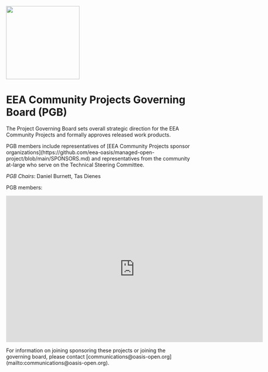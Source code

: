 <img src="eea.png" width="200">

<h1>EEA Community Projects Governing Board (PGB)</H1>

<p>The Project Governing Board sets overall strategic direction for the EEA Community Projects and formally approves released work products.</p>

<p>PGB members include representatives of [EEA Community Projects sponsor organizations](https://github.com/eea-oasis/managed-open-project/blob/main/SPONSORS.md) and representatives from the community at-large who serve on the Technical Steering Committee.</p>

<p><i>PGB Chairs</i>: Daniel Burnett, Tas Dienes</p> 

<p>PGB members:</p> 

<p><iframe style="border-style: none;" width="700" height="400" src="http://docs.google.com/spreadsheets/d/1dGzWAnwtO8s455K4vArdIrfEh1bxsbl5BD937WUHSjs/edit#gid=463834327"&widget=false&headers=false&chrome=false&single=false&gridlines=false&range=A1%3AC10></iframe>
</p>

<p>For information on joining sponsoring these projects or joining the governing board, please contact [communications@oasis-open.org](mailto:communications@oasis-open.org).</p>
